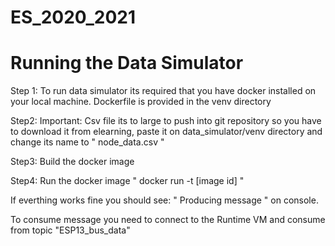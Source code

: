 # ES_2020_2021

# Running the Data Simulator
Step 1: To run data simulator its required that you have docker installed on your local machine. Dockerfile is provided in the venv directory

Step2: Important: Csv file its to large to push into git repository so you have to download it from elearning, paste it on data_simulator/venv directory and change its name to " node_data.csv "

Step3: Build the docker image

Step4: Run the docker image " docker run -t [image id] "

If everthing works fine you should see: " Producing message " on console.

To consume message you need to connect to the Runtime VM and consume from topic "ESP13_bus_data"
